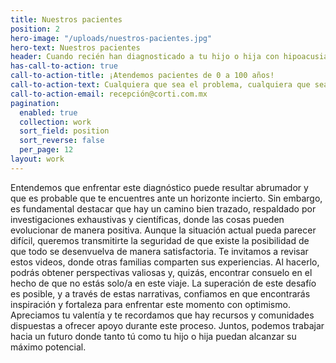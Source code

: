 ```yaml
---
title: Nuestros pacientes
position: 2
hero-image: "/uploads/nuestros-pacientes.jpg"
hero-text: Nuestros pacientes
header: Cuando recién han diagnosticado a tu hijo o hija con hipoacusia, es comprensible que te sientas desconcertado y no sepas cómo abordar la situación. Estos videos han sido creados con el propósito de brindarte apoyo y orientación en este momento delicado. Presentan testimonios de familias que han decidido compartir sus vivencias, con la esperanza de proporcionarte consuelo y la certeza de que, con el tiempo, todo estará bien.
has-call-to-action: true
call-to-action-title: ¡Atendemos pacientes de 0 a 100 años!
call-to-action-text: Cualquiera que sea el problema, cualquiera que sea la edad, siempre hay una manera de mejorar la comunicación.  Si tienes dudas acerca de tu caso en particular, puedes escribirnos al siguiente correo y seguro te podremos orientar.
call-to-action-email: recepción@corti.com.mx
pagination:
  enabled: true
  collection: work
  sort_field: position
  sort_reverse: false
  per_page: 12
layout: work
---
```


Entendemos que enfrentar este diagnóstico puede resultar abrumador y que es probable que te encuentres ante un horizonte incierto. Sin embargo, es fundamental destacar que hay un camino bien trazado, respaldado por investigaciones exhaustivas y científicas, donde las cosas pueden evolucionar de manera positiva. Aunque la situación actual pueda parecer difícil, queremos transmitirte la seguridad de que existe la posibilidad de que todo se desenvuelva de manera satisfactoria.
Te invitamos a revisar estos videos, donde otras familias comparten sus experiencias. Al hacerlo, podrás obtener perspectivas valiosas y, quizás, encontrar consuelo en el hecho de que no estás solo/a en este viaje. La superación de este desafío es posible, y a través de estas narrativas, confiamos en que encontrarás inspiración y fortaleza para enfrentar este momento con optimismo.
Apreciamos tu valentía y te recordamos que hay recursos y comunidades dispuestas a ofrecer apoyo durante este proceso. Juntos, podemos trabajar hacia un futuro donde tanto tú como tu hijo o hija puedan alcanzar su máximo potencial.
